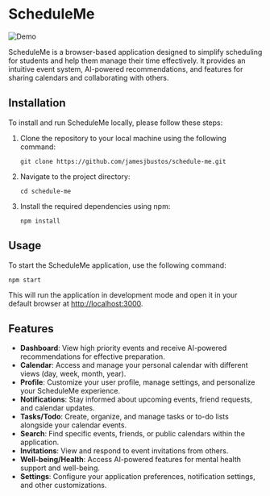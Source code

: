 # ScheduleMe

![Demo](https://github.com/jamesjbustos/schedule-me/assets/45052719/aee9b7d3-27a9-474a-8416-3537e202d7c5)

ScheduleMe is a browser-based application designed to simplify scheduling for students and help them manage their time effectively. It provides an intuitive event system, AI-powered recommendations, and features for sharing calendars and collaborating with others.

## Installation

To install and run ScheduleMe locally, please follow these steps:

1. Clone the repository to your local machine using the following command:
   ```
   git clone https://github.com/jamesjbustos/schedule-me.git
   ```

2. Navigate to the project directory:
   ```
   cd schedule-me
   ```

3. Install the required dependencies using npm:
   ```
   npm install
   ```

## Usage

To start the ScheduleMe application, use the following command:

```
npm start
```

This will run the application in development mode and open it in your default browser at [http://localhost:3000](http://localhost:3000).

## Features

- **Dashboard**: View high priority events and receive AI-powered recommendations for effective preparation.
- **Calendar**: Access and manage your personal calendar with different views (day, week, month, year).
- **Profile**: Customize your user profile, manage settings, and personalize your ScheduleMe experience.
- **Notifications**: Stay informed about upcoming events, friend requests, and calendar updates.
- **Tasks/Todo**: Create, organize, and manage tasks or to-do lists alongside your calendar events.
- **Search**: Find specific events, friends, or public calendars within the application.
- **Invitations**: View and respond to event invitations from others.
- **Well-being/Health**: Access AI-powered features for mental health support and well-being.
- **Settings**: Configure your application preferences, notification settings, and other customizations.
  
